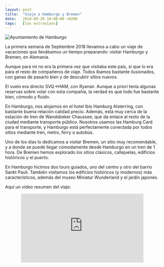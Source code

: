 ```yaml
---
layout: post
title:  "Viaje a Hamburgo y Bremen"
date:   2018-09-20 10:00:00 +0200
tags:	[los extraviaos]
---
```


![Ayuntamiento de Hamburgo][hamburgo]

La primera semana de Septiembre 2018 llevamos a cabo un viaje de vacaciones que
llevábamos un tiempo preparando: visitar Hamburgo y Bremen, en Alemania.

Aunque para mi no era la primera vez que visitaba este pais, si que lo era
para el resto de compañeros de viaje. Todos íbamos bastante ilusionados, con
ganas de pasarlo bien y de descubrir sitios nuevos.

<!--more-->

El vuelo era directo SVQ->HAM, con Ryanair. Aunque a priori tenía algunas
reservas sobre volar con esta compañía, la verdad es que todo fue bastante
bien, cómodo y fluido.

En Hamburgo, nos alojamos en el hotel Ibis Hamburg Alsterring, con bastante
buena relación calidad precio. Además, está muy cerca de la estación de tren de
Wandsbeker Chaussee, que da enlace al resto de la ciudad mediante transporte
público.
Nosotros usamos las Hamburg Card para el transporte, y Hamburgo está
perfectamente conectada por todos sitios mediante tren, metro, ferry o autobús.

Uno de los días lo dedicamos a visitar Bremen, un sitio muy recomendable, y a
donde se puede llegar cómodamente desde Hamburgo en un tren de 1 hora.
De Bremen hemos explorado los sitios clásicos, callejuelas, edificios
históricos y el puerto.

En Hamburgo hicimos dos tours guiados, uno del centro y otro del barrio Sankt
Pauli. También visitamos los edificios históricos (y modernos) más
característicos, además del museo Miniatur Wunderland y el jardín japonés.

Aquí un video resumen del viaje:

<center>
<iframe width="400" height="225"
        src="https://www.youtube-nocookie.com/embed/lxwSkfjxFeI"
        frameborder="0" allow="autoplay; encrypted-media" allowfullscreen>
</iframe>
</center>


[hamburgo]:		{{site.url}}/assets/20180920-hamburgo.png
